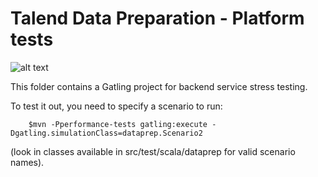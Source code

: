 # Talend Data Preparation - Platform tests
![alt text](http://www.talend.com/sites/all/themes/talend_responsive/images/logo.png "Talend")

This folder contains a Gatling project for backend service stress testing.

To test it out, you need to specify a scenario to run:
```
    $mvn -Pperformance-tests gatling:execute -Dgatling.simulationClass=dataprep.Scenario2
```
(look in classes available in src/test/scala/dataprep for valid scenario names).